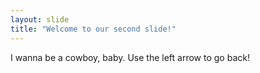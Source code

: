 ```yaml
---
layout: slide
title: "Welcome to our second slide!"
---
```

I wanna be a cowboy, baby.
Use the left arrow to go back!
